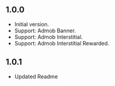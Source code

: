 ## 1.0.0

- Initial version.
- Support: Admob Banner.
- Support: Admob Interstitial.
- Support: Admob Interstitial Rewarded.

## 1.0.1
- Updated Readme
